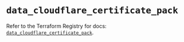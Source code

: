 # `data_cloudflare_certificate_pack`

Refer to the Terraform Registry for docs: [`data_cloudflare_certificate_pack`](https://registry.terraform.io/providers/cloudflare/cloudflare/5.7.0/docs/data-sources/certificate_pack).
